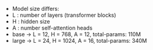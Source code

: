 - Model size differs:
 - L : number of layers (transformer blocks)
 - H : hidden size
 - A : number self-attention heads
 - base -> L = 12,  H = 768, A = 12, total-params: 110M
 - large -> L = 24, H = 1024, A = 16, total-params: 340M